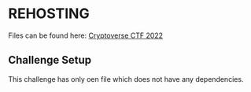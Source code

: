 # REHOSTING

Files can be found here: [Cryptoverse CTF 2022](https://github.com/sajjadium/ctf-archives/blob/main/ctfs/Cryptoverse/2022/crypto/Weird_dlog/chall.py)

## Challenge Setup
This challenge has only oen file which does not have any dependencies.